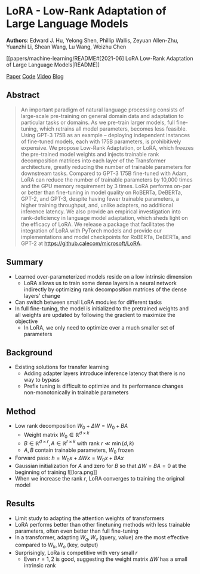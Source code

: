 # LoRA - Low-Rank Adaptation of Large Language Models

**Authors**: Edward J. Hu, Yelong Shen, Phillip Wallis, Zeyuan Allen-Zhu, Yuanzhi Li, Shean Wang, Lu Wang, Weizhu Chen

[[papers/machine-learning/README#[2021-06] LoRA Low-Rank Adaptation of Large Language Models|README]]

[Paper](http://arxiv.org/abs/2106.09685)
[Code](https://github.com/microsoft/LoRA)
[Video](https://youtu.be/DhRoTONcyZE?feature=shared)
[Blog](https://www.ibm.com/think/topics/lora)

## Abstract

> An important paradigm of natural language processing consists of large-scale pre-training on general domain data and adaptation to particular tasks or domains. As we pre-train larger models, full fine-tuning, which retrains all model parameters, becomes less feasible. Using GPT-3 175B as an example – deploying independent instances of fine-tuned models, each with 175B parameters, is prohibitively expensive. We propose Low-Rank Adaptation, or LoRA, which freezes the pre-trained model weights and injects trainable rank decomposition matrices into each layer of the Transformer architecture, greatly reducing the number of trainable parameters for downstream tasks. Compared to GPT-3 175B fine-tuned with Adam, LoRA can reduce the number of trainable parameters by 10,000 times and the GPU memory requirement by 3 times. LoRA performs on-par or better than fine-tuning in model quality on RoBERTa, DeBERTa, GPT-2, and GPT-3, despite having fewer trainable parameters, a higher training throughput, and, unlike adapters, no additional inference latency. We also provide an empirical investigation into rank-deficiency in language model adaptation, which sheds light on the efficacy of LoRA. We release a package that facilitates the integration of LoRA with PyTorch models and provide our implementations and model checkpoints for RoBERTa, DeBERTa, and GPT-2 at <https://github.calecom/microsoft/LoRA>.

## Summary

- Learned over-parameterized models reside on a low intrinsic dimension
	- LoRA allows us to train some dense layers in a neural network indirectly by optimizing rank decomposition matrices of the dense layers' change
- Can switch between small LoRA modules for different tasks
- In full fine-tuning, the model is initialized to the pretrained weights and all weights are updated by following the gradient to maximize the objective
	- In LoRA, we only need to optimize over a much smaller set of parameters

## Background

- Existing solutions for transfer learning
	- Adding adapter layers introduce inference latency that there is no way to bypass
	- Prefix tuning is difficult to optimize and its performance changes non-monotonically in trainable parameters

## Method

- Low rank decomposition $W_{0}+ \Delta W = W_{0}+ BA$
	- Weight matrix $W_{0}\in \mathbb{R}^{d\times k}$
	- $B\in \mathbb{R}^{d\times r}, A\in \mathbb{R}^{r\times k}$ with rank $r \ll \min(d, k)$
	- $A, B$ contain trainable parameters, $W_0$ frozen
- Forward pass: $h = W_{0}x + \Delta Wx = W_{0}x + BAx$
- Gaussian initialization for $A$ and zero for $B$ so that $\Delta W = BA = 0$ at the beginning of training ![[lora.png]]
- When we increase the rank $r$, LoRA converges to training the original model

## Results

- Limit study to adapting the attention weights of transformers
- LoRA performs better than other finetuning methods with less trainable parameters, often even better than full fine-tuning
- In a transformer, adapting $W_{q}, W_{v}$ (query, value) are the most effective compared to $W_{k}, W_{o}$ (key, output)
- Surprisingly, LoRa is competitive with very small $r$
	- Even $r = 1, 2$ is good, suggesting the weight matrix $\Delta W$ has a small intrinsic rank
